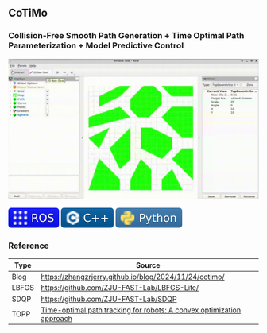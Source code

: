 ## CoTiMo

### Collision-Free Smooth Path Generation + Time Optimal Path Parameterization + Model Predictive Control

![](./assets/result.gif)

![](./assets/ros.svg) ![](./assets/cpp.svg) ![](./assets/python.svg)

### Reference

| Type | Source |
|-|-|
|Blog|https://zhangzrjerry.github.io/blog/2024/11/24/cotimo/|
|LBFGS|https://github.com/ZJU-FAST-Lab/LBFGS-Lite/|
|SDQP|https://github.com/ZJU-FAST-Lab/SDQP|
|TOPP|[Time-optimal path tracking for robots: A convex optimization approach](https://ieeexplore.ieee.org/abstract/document/5256286)|